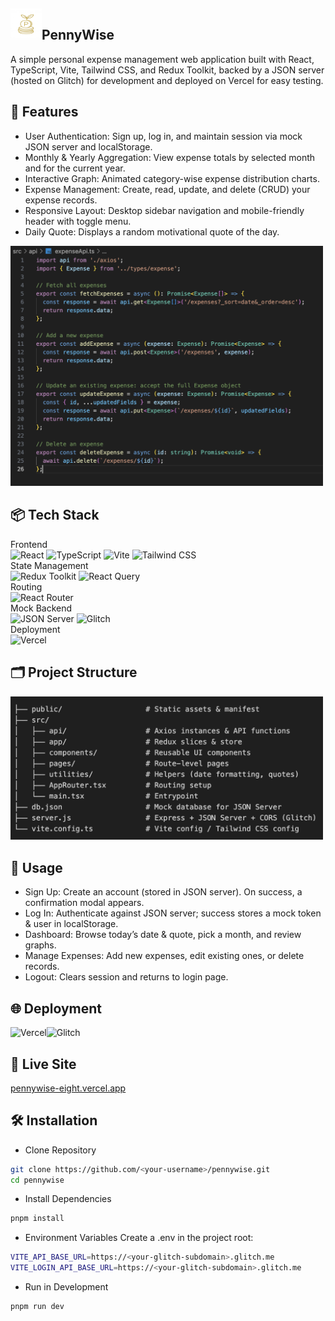 ## <img alt="logo" src="/public/pennywise-logo.png" width="50">PennyWise
A simple personal expense management web application built with React, TypeScript, Vite, Tailwind CSS, and Redux Toolkit, backed by a JSON server (hosted on Glitch) for development and deployed on Vercel for easy testing.

## 🚀 Features

- User Authentication: Sign up, log in, and maintain session via mock JSON server and localStorage.
- Monthly & Yearly Aggregation: View expense totals by selected month and for the current year.
- Interactive Graph: Animated category-wise expense distribution charts.
- Expense Management: Create, read, update, and delete (CRUD) your expense records.
- Responsive Layout: Desktop sidebar navigation and mobile-friendly header with toggle menu.
- Daily Quote: Displays a random motivational quote of the day.

<img alt="crud" src="/public/crud-image.png" width="500">

## 📦 Tech Stack

Frontend <br/>
<img alt="React" src="https://img.shields.io/badge/-React-45b8d8?style=flat-square&logo=react&logoColor=white" />
<img alt="TypeScript" src="https://img.shields.io/badge/-TypeScript-007ACC?style=flat-square&logo=typescript&logoColor=white" />
<img alt="Vite" src="https://img.shields.io/badge/-Vite-646CFF?style=flat-square&logo=vite&logoColor=white" />
<img alt="Tailwind CSS" src="https://img.shields.io/badge/-Tailwind_CSS-38B2AC?style=flat-square&logo=tailwind-css&logoColor=white" /><br/>
State Management<br/>
<img alt="Redux Toolkit" src="https://img.shields.io/badge/-Redux_Toolkit-764ABC?style=flat-square&logo=redux&logoColor=white" />
<img alt="React Query" src="https://img.shields.io/badge/-React_Query-FF4154?style=flat-square&logo=react-query&logoColor=white" /><br/>
Routing<br/>
<img alt="React Router" src="https://img.shields.io/badge/-React_Router-CA4245?style=flat-square&logo=react-router&logoColor=white" /><br/>
Mock Backend<br/>
<img alt="JSON Server" src="https://img.shields.io/badge/-JSON--Server-000000?style=flat-square&logo=json&logoColor=white" />
<img alt="Glitch" src="https://img.shields.io/badge/-Glitch-EC1066?style=flat-square&logo=glitch&logoColor=white" /><br/>
Deployment<br/>
<img alt="Vercel" src="https://img.shields.io/badge/-Vercel-000000?style=flat-square&logo=vercel&logoColor=white" />

## 🗂 Project Structure

<img alt="structure" src="/public/structure-img.png" width="500">


## 📖 Usage

- Sign Up: Create an account (stored in JSON server). On success, a confirmation modal appears.
- Log In: Authenticate against JSON server; success stores a mock token & user in localStorage.
- Dashboard: Browse today’s date & quote, pick a month, and review graphs.
- Manage Expenses: Add new expenses, edit existing ones, or delete records.
- Logout: Clears session and returns to login page.

## 🌐 Deployment
<img alt="Vercel" src="https://img.shields.io/badge/-Vercel-000000?style=flat-square&logo=vercel&logoColor=white" /><img alt="Glitch" src="https://img.shields.io/badge/-Glitch-EC1066?style=flat-square&logo=glitch&logoColor=white" />

## 🔗 Live Site
[pennywise-eight.vercel.app](https://pennywise-eight.vercel.app/)

## 🛠️ Installation
- Clone Repository
```bash
git clone https://github.com/<your-username>/pennywise.git
cd pennywise
```

- Install Dependencies
```bash
pnpm install
```

- Environment Variables
Create a .env in the project root:
```bash
VITE_API_BASE_URL=https://<your-glitch-subdomain>.glitch.me
VITE_LOGIN_API_BASE_URL=https://<your-glitch-subdomain>.glitch.me
```

- Run in Development
```bash
pnpm run dev
```
